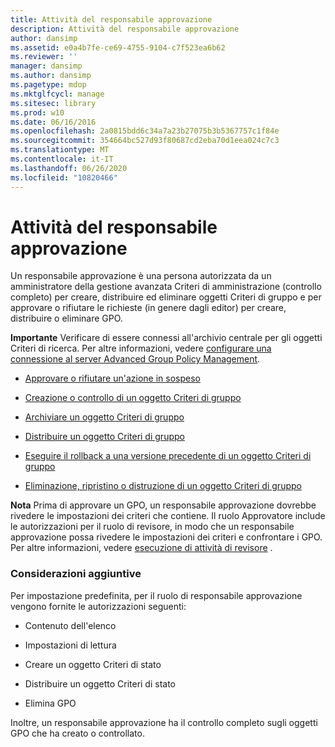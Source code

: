 ```yaml
---
title: Attività del responsabile approvazione
description: Attività del responsabile approvazione
author: dansimp
ms.assetid: e0a4b7fe-ce69-4755-9104-c7f523ea6b62
ms.reviewer: ''
manager: dansimp
ms.author: dansimp
ms.pagetype: mdop
ms.mktglfcycl: manage
ms.sitesec: library
ms.prod: w10
ms.date: 06/16/2016
ms.openlocfilehash: 2a0815bdd6c34a7a23b27075b3b5367757c1f84e
ms.sourcegitcommit: 354664bc527d93f80687cd2eba70d1eea024c7c3
ms.translationtype: MT
ms.contentlocale: it-IT
ms.lasthandoff: 06/26/2020
ms.locfileid: "10820466"
---
```

# Attività del responsabile approvazione


Un responsabile approvazione è una persona autorizzata da un amministratore della gestione avanzata Criteri di amministrazione (controllo completo) per creare, distribuire ed eliminare oggetti Criteri di gruppo e per approvare o rifiutare le richieste (in genere dagli editor) per creare, distribuire o eliminare GPO.

**Importante**  Verificare di essere connessi all'archivio centrale per gli oggetti Criteri di ricerca. Per altre informazioni, vedere [configurare una connessione al server Advanced Group Policy Management](configure-an-agpm-server-connection-agpm40.md).

 

-   [Approvare o rifiutare un'azione in sospeso](approve-or-reject-a-pending-action-agpm40.md)

-   [Creazione o controllo di un oggetto Criteri di gruppo](creating-or-controlling-a-gpo-agpm40-app.md)

-   [Archiviare un oggetto Criteri di gruppo](check-in-a-gpo-agpm40.md)

-   [Distribuire un oggetto Criteri di gruppo](deploy-a-gpo-agpm40.md)

-   [Eseguire il rollback a una versione precedente di un oggetto Criteri di gruppo](roll-back-to-an-earlier-version-of-a-gpo-agpm40.md)

-   [Eliminazione, ripristino o distruzione di un oggetto Criteri di gruppo](deleting-restoring-or-destroying-a-gpo-agpm40.md)

**Nota**  Prima di approvare un GPO, un responsabile approvazione dovrebbe rivedere le impostazioni dei criteri che contiene. Il ruolo Approvatore include le autorizzazioni per il ruolo di revisore, in modo che un responsabile approvazione possa rivedere le impostazioni dei criteri e confrontare i GPO. Per altre informazioni, vedere [esecuzione di attività di revisore](performing-reviewer-tasks-agpm40.md) .

 

### Considerazioni aggiuntive

Per impostazione predefinita, per il ruolo di responsabile approvazione vengono fornite le autorizzazioni seguenti:

-   Contenuto dell'elenco

-   Impostazioni di lettura

-   Creare un oggetto Criteri di stato

-   Distribuire un oggetto Criteri di stato

-   Elimina GPO

Inoltre, un responsabile approvazione ha il controllo completo sugli oggetti GPO che ha creato o controllato.

 

 





